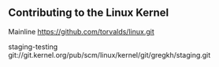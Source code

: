 ## Contributing to the Linux Kernel

Mainline
https://github.com/torvalds/linux.git

staging-testing
git://git.kernel.org/pub/scm/linux/kernel/git/gregkh/staging.git

